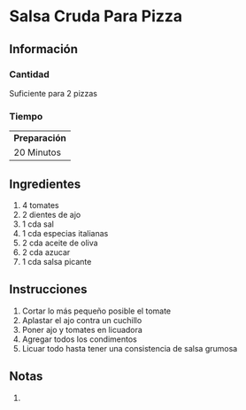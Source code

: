 # Salsa Cruda Para Pizza

## Información

### Cantidad

Suficiente para 2 pizzas

### Tiempo

|  |
| :--- |
| **Preparación** |
| 20 Minutos |

## Ingredientes

1. 4 tomates
2. 2 dientes de ajo
3. 1 cda sal
4. 1 cda especias italianas
5. 2 cda aceite de oliva
6. 2 cda azucar
7. 1 cda salsa picante

## Instrucciones

1. Cortar lo más pequeño posible el tomate
2. Aplastar el ajo contra un cuchillo
3. Poner ajo y tomates en licuadora
4. Agregar todos los condimentos
5. Licuar todo hasta tener una consistencia de salsa grumosa

## Notas

1.

